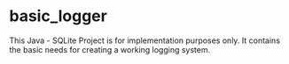 # basic_logger
This Java - SQLite Project is for implementation purposes only. It contains the basic needs for creating a working logging system.
